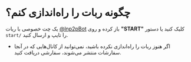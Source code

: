 # چگونه ربات را راه‌اندازی کنم؟

یک چت خصوصی با ربات [@lnp2pBot](https://t.me/lnp2pbot) باز کرده و روی **"START"** کلیک کنید یا دستور `start/` را تایپ و ارسال کنید.

- اگر هنوز ربات را راه‌اندازی نکرده باشید، نمی‌توانید از کانال‌هایی که در آنجا سفارشات منتشر می‌شوند، سفارشی دریافت کنید.
